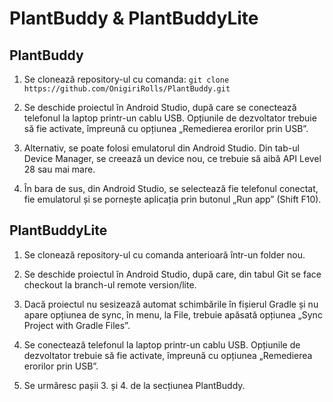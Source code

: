# PlantBuddy & PlantBuddyLite

## **PlantBuddy** ##
1. Se clonează repository-ul cu comanda: 
`git clone https://github.com/OnigiriRolls/PlantBuddy.git`

2. Se deschide proiectul în Android Studio, după care se conectează telefonul la laptop printr-un cablu USB. Opțiunile de dezvoltator trebuie să fie activate, împreună cu opțiunea „Remedierea erorilor prin USB”.

3. Alternativ, se poate folosi emulatorul din Android Studio. Din tab-ul Device Manager, se creează un device nou, ce trebuie să aibă API Level 28 sau mai mare.

4. În bara de sus, din Android Studio, se selectează fie telefonul conectat, fie emulatorul și se pornește aplicația prin butonul „Run app” (Shift F10).  

## **PlantBuddyLite** ##
1. Se clonează repository-ul cu comanda anterioară într-un folder nou. 

2. Se deschide proiectul în Android Studio, după care, din tabul Git se face checkout la branch-ul remote version/lite.

3. Dacă proiectul nu sesizează automat schimbările în fișierul Gradle și nu apare opțiunea de sync, în menu, la File, trebuie apăsată opțiunea „Sync Project with Gradle Files”.

4. Se conectează telefonul la laptop printr-un cablu USB. Opțiunile de dezvoltator trebuie să fie activate, împreună cu opțiunea „Remedierea erorilor prin USB”.

5. Se urmăresc pașii 3. și 4. de la secțiunea PlantBuddy.
